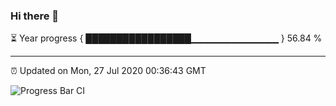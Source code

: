 ### Hi there 👋

⏳ Year progress { █████████████████▁▁▁▁▁▁▁▁▁▁▁▁▁ } 56.84 %

---

⏰ Updated on Mon, 27 Jul 2020 00:36:43 GMT

![Progress Bar CI](https://github.com/shenxianpeng/shenxianpeng/workflows/Progress%20Bar%20CI/badge.svg)
